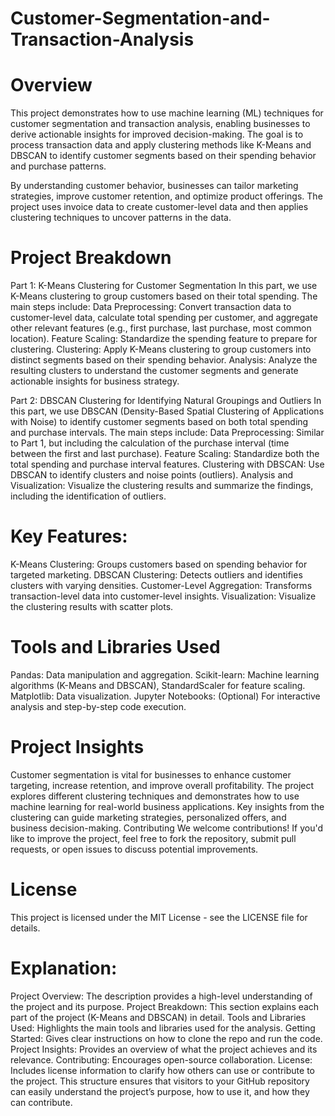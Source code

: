 # Customer-Segmentation-and-Transaction-Analysis

# Overview
This project demonstrates how to use machine learning (ML) techniques for customer segmentation and transaction analysis, enabling businesses to derive actionable insights for improved decision-making. The goal is to process transaction data and apply clustering methods like K-Means and DBSCAN to identify customer segments based on their spending behavior and purchase patterns.

By understanding customer behavior, businesses can tailor marketing strategies, improve customer retention, and optimize product offerings. The project uses invoice data to create customer-level data and then applies clustering techniques to uncover patterns in the data.

# Project Breakdown
 Part 1:
 K-Means Clustering for Customer Segmentation
In this part, we use K-Means clustering to group customers based on their total spending. The main steps include:
  Data Preprocessing: Convert transaction data to customer-level data, calculate total spending per customer, and aggregate other relevant features (e.g., first purchase, last purchase, most common location).
  Feature Scaling: Standardize the spending feature to prepare for clustering.
  Clustering: Apply K-Means clustering to group customers into distinct segments based on their spending behavior.
  Analysis: Analyze the resulting clusters to understand the customer segments and generate actionable insights for business strategy.


Part 2: 
DBSCAN Clustering for Identifying Natural Groupings and Outliers
In this part, we use DBSCAN (Density-Based Spatial Clustering of Applications with Noise) to identify customer segments based on both total spending and purchase intervals. The main steps include:
Data Preprocessing: Similar to Part 1, but including the calculation of the purchase interval (time between the first and last purchase).
Feature Scaling: Standardize both the total spending and purchase interval features.
Clustering with DBSCAN: Use DBSCAN to identify clusters and noise points (outliers).
Analysis and Visualization: Visualize the clustering results and summarize the findings, including the identification of outliers.

# Key Features:
K-Means Clustering: Groups customers based on spending behavior for targeted marketing.
DBSCAN Clustering: Detects outliers and identifies clusters with varying densities.
Customer-Level Aggregation: Transforms transaction-level data into customer-level insights.
Visualization: Visualize the clustering results with scatter plots.

# Tools and Libraries Used
Pandas: Data manipulation and aggregation.
Scikit-learn: Machine learning algorithms (K-Means and DBSCAN), StandardScaler for feature scaling.
Matplotlib: Data visualization.
Jupyter Notebooks: (Optional) For interactive analysis and step-by-step code execution.


# Project Insights
Customer segmentation is vital for businesses to enhance customer targeting, increase retention, and improve overall profitability.
The project explores different clustering techniques and demonstrates how to use machine learning for real-world business applications.
Key insights from the clustering can guide marketing strategies, personalized offers, and business decision-making.
Contributing
We welcome contributions! If you'd like to improve the project, feel free to fork the repository, submit pull requests, or open issues to discuss potential improvements.

# License
This project is licensed under the MIT License - see the LICENSE file for details.

# Explanation:
Project Overview: The description provides a high-level understanding of the project and its purpose.
Project Breakdown: This section explains each part of the project (K-Means and DBSCAN) in detail.
Tools and Libraries Used: Highlights the main tools and libraries used for the analysis.
Getting Started: Gives clear instructions on how to clone the repo and run the code.
Project Insights: Provides an overview of what the project achieves and its relevance.
Contributing: Encourages open-source collaboration.
License: Includes license information to clarify how others can use or contribute to the project.
This structure ensures that visitors to your GitHub repository can easily understand the project’s purpose, how to use it, and how they can contribute.




